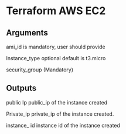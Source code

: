 
# Terraform AWS EC2
## Arguments

ami_id is mandatory, user should provide

Instance_type optional default is t3.micro

security_group (Mandatory)

## Outputs

public Ip  public_ip of the instance created

Private_ip  private_ip of the instance created.

instance_ id instance id of the instance created
